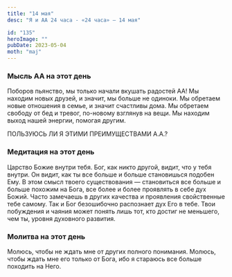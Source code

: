 ```yaml
---
title: "14 мая"
desc: "Я и АА 24 часа - «24 часа» — 14 мая"

id: "135"
heroImage: ""
pubDate: 2023-05-04
moth: "maj"
---
```


### Мысль АА на этот день

Поборов пьянство, мы только начали вкушать радостей АА! Мы находим новых
друзей, и значит, мы больше не одиноки. Мы обретаем новые отношения в семье, и
значит счастливы дома. Мы обретаем свободу от бед и тревог, по-новому взглянув
на вещи. Мы находим выход нашей энергии, помогая другим.

ПОЛЬЗУЮСЬ ЛИ Я ЭТИМИ ПРЕИМУЩЕСТВАМИ А.А.?

### Медитация на этот день

Царство Божие внутри тебя. Бог, как никто другой, видит, что у тебя внутри. Он
видит, как ты все больше и больше становишься подобен Ему. В этом смысл твоего
существования — становиться все больше и больше похожим на Бога, все более и
более проявлять в себе дух Божий. Часто замечаешь в других качества и
проявления свойственные тебе самому. Так и Бог безошибочно распознает дух Его
в тебе. Твои побуждения и чаяния может понять лишь тот, кто достиг не
меньшего, чем ты, уровня духовного развития.

### Молитва на этот день

Молюсь, чтобы не ждать мне от других полного понимания. Молюсь, чтобы ждать
мне его только от Бога, ибо я стараюсь все больше походить на Него.
